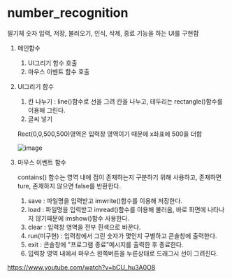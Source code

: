 # number_recognition

필기체 숫자 입력, 저장, 불러오기, 인식, 삭제, 종료 기능을 하는 UI를 구현함

1. 메인함수
   1) UI그리기 함수 호출
   2) 마우스 이벤트 함수 호출

2. UI그리기 함수
   1) 칸 나누기 : line()함수로 선을 그려 칸을 나누고, 테두리는 rectangle()함수를 이용해 그린다.
   2) 글씨 넣기

   Rect(0,0,500,500)영역은 입력창 영역이기 때문에 x좌표에 500을 더함

   ![image](https://github.com/lsy0727/number_recognition/assets/92630416/45b1483c-e582-4716-a559-338059854efd)

3. 마우스 이벤트 함수

   contains() 함수는 영역 내에 점이 존재하는지 구분하기 위해 사용하고, 존재하면 ture, 존재하지 않으면 false를 반환한다.
   
   1) save : 파일명을 입력받고 imwrite()함수를 이용해 저장한다.
   2) load : 파일명을 입력받고 imread()함수를 이용해 불러옴, 바로 화면에 나타나지 않기때문에 imshow()함수 사용한다.
   3) clear : 입력창 영역을 전부 흰색으로 바꾼다.
   4) run(미구현) : 입력창에서 그린 숫자가 몇인지 구별하고 콘솔창에 출력한다.
   5) exit : 콘솔창에 "프로그램 종료"메시지를 출력한 후 종료한다.
   6) 입력창 영역 내에서 마우스 왼쪽버튼을 누른상태로 드래그시 선이 그려진다.

https://www.youtube.com/watch?v=bCU_hu3A0O8
